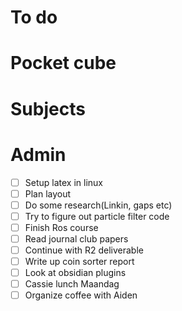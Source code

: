 # To do

# Pocket cube

# Subjects

# Admin
- [ ] Setup latex in linux
- [ ] Plan layout
- [ ] Do some research(Linkin, gaps etc)
- [ ] Try to figure out particle filter code
- [ ] Finish Ros course
- [ ] Read journal club papers
- [ ] Continue with R2 deliverable
- [ ] Write up coin sorter report
- [ ] Look at obsidian plugins
- [ ] Cassie lunch Maandag
- [ ] Organize coffee with Aiden